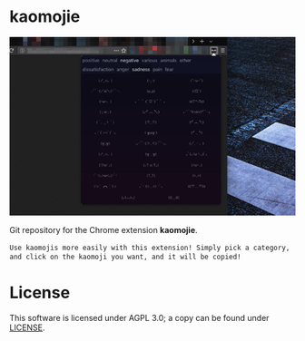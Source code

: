 # kaomojie

![screenshot](screenshot.png)

Git repository for the Chrome extension **kaomojie**.

```
Use kaomojis more easily with this extension! Simply pick a category, and click on the kaomoji you want, and it will be copied!
```

# License

This software is licensed under AGPL 3.0; a copy can be found under [LICENSE](LICENSE).
